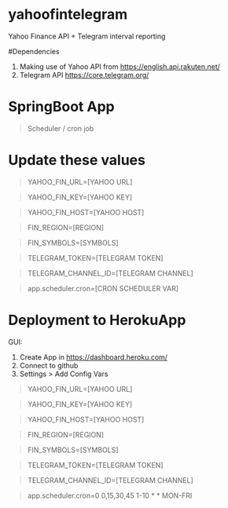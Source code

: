 # yahoofintelegram
Yahoo Finance API + Telegram interval reporting

#Dependencies
1) Making use of Yahoo API from https://english.api.rakuten.net/
2) Telegram API https://core.telegram.org/

# SpringBoot App
> Scheduler / cron job

# Update these values
> YAHOO_FIN_URL=[YAHOO URL]

> YAHOO_FIN_KEY=[YAHOO KEY]

> YAHOO_FIN_HOST=[YAHOO HOST]

> FIN_REGION=[REGION]

> FIN_SYMBOLS=[SYMBOLS]

> TELEGRAM_TOKEN=[TELEGRAM TOKEN]

> TELEGRAM_CHANNEL_ID=[TELEGRAM CHANNEL]

> app.scheduler.cron=[CRON SCHEDULER VAR]
  
# Deployment to HerokuApp
GUI:
1) Create App in https://dashboard.heroku.com/
2) Connect to github
3) Settings > Add Config Vars
> YAHOO_FIN_URL=[YAHOO URL]

> YAHOO_FIN_KEY=[YAHOO KEY]

> YAHOO_FIN_HOST=[YAHOO HOST]

> FIN_REGION=[REGION]

> FIN_SYMBOLS=[SYMBOLS]

> TELEGRAM_TOKEN=[TELEGRAM TOKEN]

> TELEGRAM_CHANNEL_ID=[TELEGRAM CHANNEL]

> app.scheduler.cron=0 0,15,30,45 1-10 * * MON-FRI
